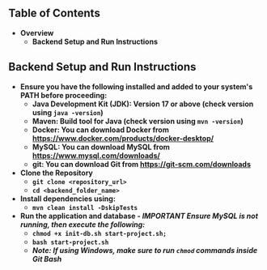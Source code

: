 ## Table of Contents
* <strong>Overview</strong>
    * <strong>Backend Setup and Run Instructions 

## Backend Setup and Run Instructions
  * Ensure you have the following installed and added to your system's PATH before proceeding:
    * Java Development Kit (JDK): Version 17 or above (check version using ```java -version```)
    * Maven: Build tool for Java (check version using ```mvn -version```)
    * Docker: You can download Docker from https://www.docker.com/products/docker-desktop/
    * MySQL: You can download MySQL from https://www.mysql.com/downloads/
    * git: You can download Git from https://git-scm.com/downloads
  * Clone the Repository
    * ```git clone <repository_url>```
    * ```cd <backend_folder_name>```
  * Install dependencies using:
    * ```mvn clean install -DskipTests```
  * Run the application and database - *IMPORTANT Ensure MySQL is not running, then execute the following:*
    * ```chmod +x init-db.sh start-project.sh;```
    * ```bash start-project.sh```
    * *Note: If using Windows, make sure to run ```chmod``` commands inside Git Bash*
